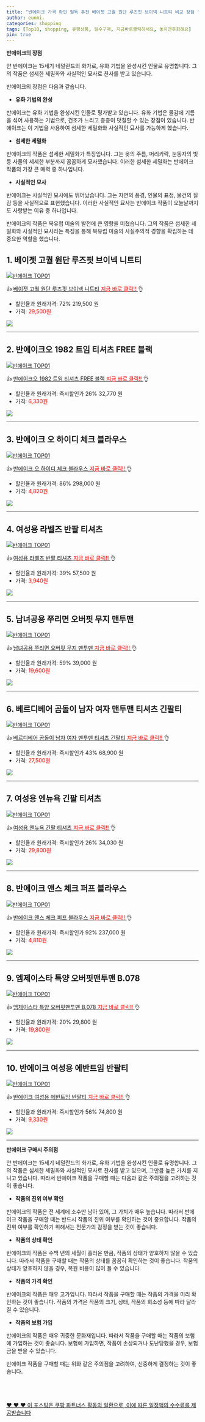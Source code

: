 ```yaml
---
title: "반에이크 가격 확인 필독 추천 베이젯 고퀄 원단 루즈핏 브이넥 니트티 비교 장점 구매가이드"
author: eunmi.
categories: shopping
tags: [Top10, shopping, 유행상품, 필수구매, 지금바로클릭하세요, 놓치면후회해요]
pin: true
---
```

**반에이크의 장점**

얀 반에이크는 15세기 네덜란드의 화가로, 유화 기법을 완성시킨 인물로 유명합니다. 그의 작품은 섬세한 세밀화와 사실적인 묘사로 찬사를 받고 있습니다.

반에이크의 장점은 다음과 같습니다.

* **유화 기법의 완성**

반에이크는 유화 기법을 완성시킨 인물로 평가받고 있습니다. 유화 기법은 물감에 기름을 섞어 사용하는 기법으로, 건조가 느리고 층층이 덧칠할 수 있는 장점이 있습니다. 반에이크는 이 기법을 사용하여 섬세한 세밀화와 사실적인 묘사를 가능하게 했습니다.

* **섬세한 세밀화**

반에이크의 작품은 섬세한 세밀화가 특징입니다. 그는 옷의 주름, 머리카락, 눈동자의 빛 등 사물의 세세한 부분까지 꼼꼼하게 묘사했습니다. 이러한 섬세한 세밀화는 반에이크 작품의 가장 큰 매력 중 하나입니다.

* **사실적인 묘사**

반에이크는 사실적인 묘사에도 뛰어났습니다. 그는 자연의 풍경, 인물의 표정, 물건의 질감 등을 사실적으로 표현했습니다. 이러한 사실적인 묘사는 반에이크 작품이 오늘날까지도 사랑받는 이유 중 하나입니다.

반에이크의 작품은 북유럽 미술의 발전에 큰 영향을 미쳤습니다. 그의 작품은 섬세한 세밀화와 사실적인 묘사라는 특징을 통해 북유럽 미술의 사실주의적 경향을 확립하는 데 중요한 역할을 했습니다.

   

## 1. 베이젯 고퀄 원단 루즈핏 브이넥 니트티

[![반에이크 TOP01](https://thumbnail7.coupangcdn.com/thumbnails/remote/230x230ex/image/vendor_inventory/26ac/119cdd33a75206e9dcb8aefbd0fab425d960d6d9ba259d5bf496c3f6230d.jpg)](https://link.coupang.com/re/AFFSDP?lptag=AF3617701&subid=GithubCoopas&pageKey=7709434502&traceid=V0-153&itemId=20661935301&vendorItemId=87734638662)


👍 [베이젯 고퀄 원단 루즈핏 브이넥 니트티 <font color=red> 지금 바로 클릭!! </font> ](https://link.coupang.com/re/AFFSDP?lptag=AF3617701&subid=GithubCoopas&pageKey=7709434502&traceid=V0-153&itemId=20661935301&vendorItemId=87734638662) 👌 


- 할인율과 원래가격: 72%  219,500   원
- 가격: <span style='color:red'>29,500원</span>

[![](/discount_price.png)](https://link.coupang.com/re/AFFSDP?lptag=AF3617701&subid=GithubCoopas&pageKey=7709434502&traceid=V0-153&itemId=20661935301&vendorItemId=87734638662)

---


   

## 2. 반에이크오 1982 트임 티셔츠 FREE 블랙

[![반에이크 TOP01](https://thumbnail10.coupangcdn.com/thumbnails/remote/230x230ex/image/rs_quotation_api/pwsefeec/49248d3187d64ea491b4be18afd91562.jpg)](https://link.coupang.com/re/AFFSDP?lptag=AF3617701&subid=GithubCoopas&pageKey=5116368239&traceid=V0-153&itemId=6988368171&vendorItemId=74280683942)


👍 [반에이크오 1982 트임 티셔츠 FREE 블랙 <font color=red> 지금 바로 클릭!! </font> ](https://link.coupang.com/re/AFFSDP?lptag=AF3617701&subid=GithubCoopas&pageKey=5116368239&traceid=V0-153&itemId=6988368171&vendorItemId=74280683942) 👌 


- 할인율과 원래가격: 즉시할인가 26%  32,770   원
- 가격: <span style='color:red'>6,330원</span>

[![](/discount_price.png)](https://link.coupang.com/re/AFFSDP?lptag=AF3617701&subid=GithubCoopas&pageKey=5116368239&traceid=V0-153&itemId=6988368171&vendorItemId=74280683942)

---


   

## 3. 반에이크 오 하이디 체크 블라우스

[![반에이크 TOP01](https://thumbnail6.coupangcdn.com/thumbnails/remote/230x230ex/image/retail/images/2020/05/19/10/5/4168fe90-7709-420d-af03-a22e1169d9ce.jpg)](https://link.coupang.com/re/AFFSDP?lptag=AF3617701&subid=GithubCoopas&pageKey=1608854231&traceid=V0-153&itemId=2747785295&vendorItemId=75031632672)


👍 [반에이크 오 하이디 체크 블라우스 <font color=red> 지금 바로 클릭!! </font> ](https://link.coupang.com/re/AFFSDP?lptag=AF3617701&subid=GithubCoopas&pageKey=1608854231&traceid=V0-153&itemId=2747785295&vendorItemId=75031632672) 👌 


- 할인율과 원래가격: 86%  298,000   원
- 가격: <span style='color:red'>4,820원</span>

[![](/discount_price.png)](https://link.coupang.com/re/AFFSDP?lptag=AF3617701&subid=GithubCoopas&pageKey=1608854231&traceid=V0-153&itemId=2747785295&vendorItemId=75031632672)

---


   

## 4. 여성용 라벨즈 반팔 티셔츠

[![반에이크 TOP01](https://thumbnail9.coupangcdn.com/thumbnails/remote/230x230ex/image/rs_quotation_api/yox08som/5a4486edfb5649ad95978ed221cc1b3a.jpg)](https://link.coupang.com/re/AFFSDP?lptag=AF3617701&subid=GithubCoopas&pageKey=5959355867&traceid=V0-153&itemId=10673895332&vendorItemId=77954680124)


👍 [여성용 라벨즈 반팔 티셔츠 <font color=red> 지금 바로 클릭!! </font> ](https://link.coupang.com/re/AFFSDP?lptag=AF3617701&subid=GithubCoopas&pageKey=5959355867&traceid=V0-153&itemId=10673895332&vendorItemId=77954680124) 👌 


- 할인율과 원래가격: 39%  57,500   원
- 가격: <span style='color:red'>3,940원</span>

[![](/discount_price.png)](https://link.coupang.com/re/AFFSDP?lptag=AF3617701&subid=GithubCoopas&pageKey=5959355867&traceid=V0-153&itemId=10673895332&vendorItemId=77954680124)

---


   

## 5. 남녀공용 쭈리면 오버핏 무지 맨투맨

[![반에이크 TOP01](https://thumbnail6.coupangcdn.com/thumbnails/remote/230x230ex/image/vendor_inventory/9951/6c85fc18abbdec9399bcd79b04b65184e119c5b6928634884a394c55dcc6.jpg)](https://link.coupang.com/re/AFFSDP?lptag=AF3617701&subid=GithubCoopas&pageKey=6300302207&traceid=V0-153&itemId=13023173636&vendorItemId=82913443923)


👍 [남녀공용 쭈리면 오버핏 무지 맨투맨 <font color=red> 지금 바로 클릭!! </font> ](https://link.coupang.com/re/AFFSDP?lptag=AF3617701&subid=GithubCoopas&pageKey=6300302207&traceid=V0-153&itemId=13023173636&vendorItemId=82913443923) 👌 


- 할인율과 원래가격: 59%  39,000   원
- 가격: <span style='color:red'>19,600원</span>

[![](/discount_price.png)](https://link.coupang.com/re/AFFSDP?lptag=AF3617701&subid=GithubCoopas&pageKey=6300302207&traceid=V0-153&itemId=13023173636&vendorItemId=82913443923)

---


   

## 6. 베르디베어 곰돌이 남자 여자 맨투맨 티셔츠 긴팔티

[![반에이크 TOP01](https://thumbnail6.coupangcdn.com/thumbnails/remote/230x230ex/image/vendor_inventory/4a32/9360a6399d90786c52a4bc0d8f9175e08ec7779662df9c1d10a11bad127f.jpg)](https://link.coupang.com/re/AFFSDP?lptag=AF3617701&subid=GithubCoopas&pageKey=7685496577&traceid=V0-153&itemId=20537573993&vendorItemId=87614251189)


👍 [베르디베어 곰돌이 남자 여자 맨투맨 티셔츠 긴팔티 <font color=red> 지금 바로 클릭!! </font> ](https://link.coupang.com/re/AFFSDP?lptag=AF3617701&subid=GithubCoopas&pageKey=7685496577&traceid=V0-153&itemId=20537573993&vendorItemId=87614251189) 👌 


- 할인율과 원래가격: 즉시할인가 43%  68,900   원
- 가격: <span style='color:red'>27,500원</span>

[![](/discount_price.png)](https://link.coupang.com/re/AFFSDP?lptag=AF3617701&subid=GithubCoopas&pageKey=7685496577&traceid=V0-153&itemId=20537573993&vendorItemId=87614251189)

---


   

## 7. 여성용 엔뉴욕 긴팔 티셔츠

[![반에이크 TOP01](https://thumbnail8.coupangcdn.com/thumbnails/remote/230x230ex/image/vendor_inventory/c51d/d4c0688e630c08e945a161b4c323fe5f98ff64b0a989dbb93af4d1678f28.jpg)](https://link.coupang.com/re/AFFSDP?lptag=AF3617701&subid=GithubCoopas&pageKey=6139011980&traceid=V0-153&itemId=11761124774&vendorItemId=78873740028)


👍 [여성용 엔뉴욕 긴팔 티셔츠 <font color=red> 지금 바로 클릭!! </font> ](https://link.coupang.com/re/AFFSDP?lptag=AF3617701&subid=GithubCoopas&pageKey=6139011980&traceid=V0-153&itemId=11761124774&vendorItemId=78873740028) 👌 


- 할인율과 원래가격: 즉시할인가 26%  34,030   원
- 가격: <span style='color:red'>29,800원</span>

[![](/discount_price.png)](https://link.coupang.com/re/AFFSDP?lptag=AF3617701&subid=GithubCoopas&pageKey=6139011980&traceid=V0-153&itemId=11761124774&vendorItemId=78873740028)

---


   

## 8. 반에이크 앤스 체크 퍼프 블라우스

[![반에이크 TOP01](https://thumbnail7.coupangcdn.com/thumbnails/remote/230x230ex/image/rs_quotation_api/suuconmy/c2734ce26b5647f2aed6475477f3b391.jpg)](https://link.coupang.com/re/AFFSDP?lptag=AF3617701&subid=GithubCoopas&pageKey=5449552052&traceid=V0-153&itemId=8311889170&vendorItemId=75599771179)


👍 [반에이크 앤스 체크 퍼프 블라우스 <font color=red> 지금 바로 클릭!! </font> ](https://link.coupang.com/re/AFFSDP?lptag=AF3617701&subid=GithubCoopas&pageKey=5449552052&traceid=V0-153&itemId=8311889170&vendorItemId=75599771179) 👌 


- 할인율과 원래가격: 즉시할인가 92%  237,000   원
- 가격: <span style='color:red'>4,810원</span>

[![](/discount_price.png)](https://link.coupang.com/re/AFFSDP?lptag=AF3617701&subid=GithubCoopas&pageKey=5449552052&traceid=V0-153&itemId=8311889170&vendorItemId=75599771179)

---


   

## 9. 엠제이스타 특양 오버핏맨투맨 B.078

[![반에이크 TOP01](https://thumbnail9.coupangcdn.com/thumbnails/remote/230x230ex/image/vendor_inventory/b216/33729411e5e5724fce009470b9fcfffefb587a080966fb727f6d5867c8f0.jpg)](https://link.coupang.com/re/AFFSDP?lptag=AF3617701&subid=GithubCoopas&pageKey=7080204343&traceid=V0-153&itemId=17610420171&vendorItemId=85056955823)


👍 [엠제이스타 특양 오버핏맨투맨 B.078 <font color=red> 지금 바로 클릭!! </font> ](https://link.coupang.com/re/AFFSDP?lptag=AF3617701&subid=GithubCoopas&pageKey=7080204343&traceid=V0-153&itemId=17610420171&vendorItemId=85056955823) 👌 


- 할인율과 원래가격: 20%  29,800   원
- 가격: <span style='color:red'>19,800원</span>

[![](/discount_price.png)](https://link.coupang.com/re/AFFSDP?lptag=AF3617701&subid=GithubCoopas&pageKey=7080204343&traceid=V0-153&itemId=17610420171&vendorItemId=85056955823)

---


   

## 10. 반에이크 여성용 에반트임 반팔티

[![반에이크 TOP01](https://thumbnail10.coupangcdn.com/thumbnails/remote/230x230ex/image/retail/images/2020/03/30/10/6/e25c99c1-5821-4b25-95c7-c2f20f55ce3a.jpg)](https://link.coupang.com/re/AFFSDP?lptag=AF3617701&subid=GithubCoopas&pageKey=1415080754&traceid=V0-153&itemId=2451820164&vendorItemId=75031401542)


👍 [반에이크 여성용 에반트임 반팔티 <font color=red> 지금 바로 클릭!! </font> ](https://link.coupang.com/re/AFFSDP?lptag=AF3617701&subid=GithubCoopas&pageKey=1415080754&traceid=V0-153&itemId=2451820164&vendorItemId=75031401542) 👌 


- 할인율과 원래가격: 즉시할인가 56%  74,800   원
- 가격: <span style='color:red'>9,330원</span>

[![](/discount_price.png)](https://link.coupang.com/re/AFFSDP?lptag=AF3617701&subid=GithubCoopas&pageKey=1415080754&traceid=V0-153&itemId=2451820164&vendorItemId=75031401542)

---
**반에이크 구매시 주의점**

얀 반에이크는 15세기 네덜란드의 화가로, 유화 기법을 완성시킨 인물로 유명합니다. 그의 작품은 섬세한 세밀화와 사실적인 묘사로 찬사를 받고 있으며, 그만큼 높은 가치를 지니고 있습니다. 따라서 반에이크 작품을 구매할 때는 다음과 같은 주의점을 고려하는 것이 좋습니다.

* **작품의 진위 여부 확인**

반에이크의 작품은 전 세계에 소수만 남아 있어, 그 가치가 매우 높습니다. 따라서 반에이크 작품을 구매할 때는 반드시 작품의 진위 여부를 확인하는 것이 중요합니다. 작품의 진위 여부를 확인하기 위해서는 전문가의 감정을 받는 것이 좋습니다.

* **작품의 상태 확인**

반에이크의 작품은 수백 년의 세월이 흘러온 만큼, 작품의 상태가 양호하지 않을 수 있습니다. 따라서 작품을 구매할 때는 작품의 상태를 꼼꼼히 확인하는 것이 좋습니다. 작품의 상태가 양호하지 않을 경우, 복원 비용이 많이 들 수 있습니다.

* **작품의 가격 확인**

반에이크의 작품은 매우 고가입니다. 따라서 작품을 구매할 때는 작품의 가격을 미리 확인하는 것이 좋습니다. 작품의 가격은 작품의 크기, 상태, 작품의 희소성 등에 따라 달라질 수 있습니다.

* **작품의 보험 가입**

반에이크의 작품은 매우 귀중한 문화재입니다. 따라서 작품을 구매할 때는 작품의 보험에 가입하는 것이 좋습니다. 보험에 가입하면, 작품이 손상되거나 도난당했을 경우, 보험금을 받을 수 있습니다.

반에이크 작품을 구매할 때는 위와 같은 주의점을 고려하여, 신중하게 결정하는 것이 좋습니다.<br><br><br><br><br> [ ❤ ❤ ❤ 이 포스팅은 쿠팡 파트너스 활동의 일환으로, 이에 따른 일정액의 수수료를 제공받습니다](https://link.coupang.com/a/bcEFyh)